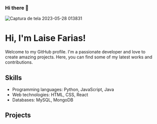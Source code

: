 ### Hi there 👋
![Captura de tela 2023-05-28 013831](https://github.com/laisefarias/laisefarias/assets/134656901/f439a709-2aa4-4640-8ee2-849b36be4ed9)

# Hi, I'm Laise Farias!

Welcome to my GitHub profile. I'm a passionate developer and love to create amazing projects. Here, you can find some of my latest works and contributions.

## Skills

- Programming languages: Python, JavaScript, Java
- Web technologies: HTML, CSS, React
- Databases: MySQL, MongoDB

## Projects


